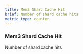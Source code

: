 ```yaml
---
title: Mem3 Shard Cache Hit
brief: Number of shard cache hits
metric_type: counter
---
```

### Mem3 Shard Cache Hit

Number of shard cache hits